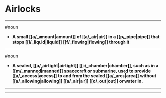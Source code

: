 # Airlocks
---
#noun
- **A small [[a/_amount|amount]] of [[a/_air|air]] in a [[p/_pipe|pipe]] that stops [[l/_liquid|liquid]] [[f/_flowing|flowing]] through it**
---
#noun
- **A sealed, [[a/_airtight|airtight]] [[c/_chamber|chamber]], such as in a [[m/_manned|manned]] spacecraft or submarine, used to provide [[a/_access|access]] to and from the sealed [[a/_area|area]] without [[a/_allowing|allowing]] [[a/_air|air]] [[o/_out|out]] or water in.**
---
---

